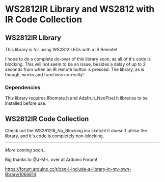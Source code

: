 # WS2812IR Library and WS2812 with IR Code Collection

## WS2812IR Library

This library is for using WS2812 LEDs with a IR Remote!

I hope to do a complete do-over of this library soon, as all of it's code is blocking.  This will not seem to be an issue, besides a delay of up to 2 seconds from when an IR remote button is pressed.  The library, as is though, works and functions correctly!

### Dependencies

This library requires IRremote.h and Adafruit_NeoPixel.h libraries to be installed before use.


## WS2812IR Code Collection

Check out the WS2812IR_No_Blocking.ino sketch!  It doesn't utilise the library, and it's code is completely non-blocking.

----------

*More coming soon...*


Big thanks to @J-M-L over at Arduino Forum!

https://forum.arduino.cc/t/can-i-include-a-library-in-my-own-library/1066814
